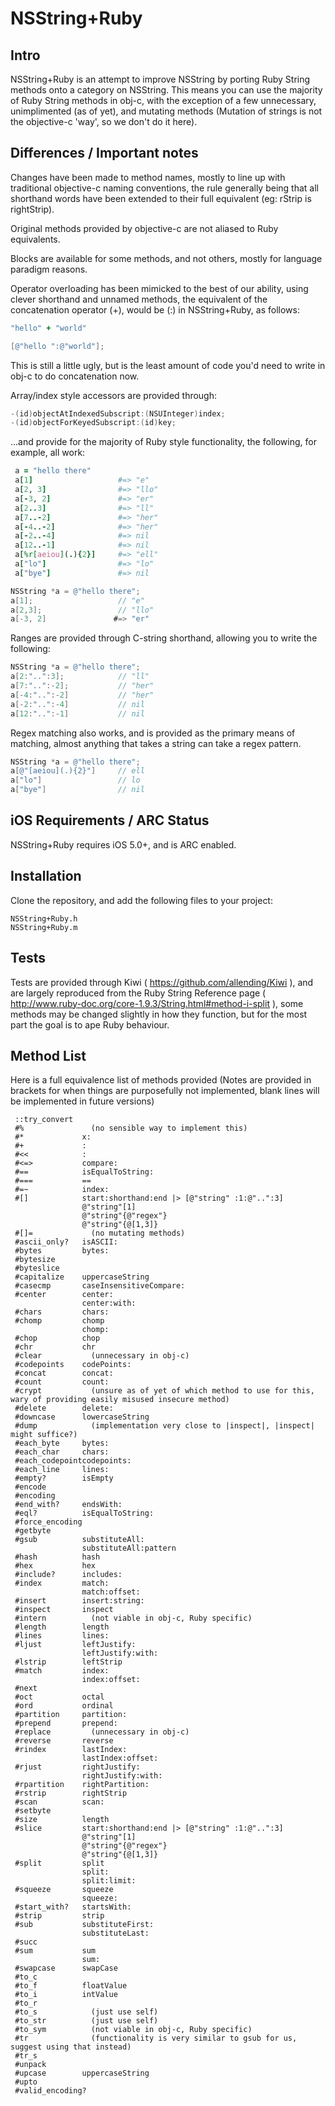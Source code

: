 NSString+Ruby
====================

Intro
---------------------
NSString+Ruby is an attempt to improve NSString by porting Ruby String methods onto a category on NSString. 
This means you can use the majority of Ruby String methods in obj-c, with the exception of a few unnecessary, 
unimplimented (as of yet), and mutating methods (Mutation of strings is not the objective-c 'way', so we don't do it here).

Differences / Important notes
---------------------
Changes have been made to method names, mostly to line up with traditional objective-c naming conventions, the rule
generally being that all shorthand words have been extended to their full equivalent (eg: rStrip is rightStrip).

Original methods provided by objective-c are not aliased to Ruby equivalents.

Blocks are available for some methods, and not others, mostly for language paradigm reasons.

Operator overloading has been mimicked to the best of our ability, using clever shorthand and unnamed methods,
the equivalent of the concatenation operator (+), would be (:) in NSString+Ruby, as follows:

```ruby
"hello" + "world"
```

```objective-c
[@"hello ":@"world"];
```

This is still a little ugly, but is the least amount of code you'd need to write in obj-c to do concatenation now.

Array/index style accessors are provided through:

```objective-c
-(id)objectAtIndexedSubscript:(NSUInteger)index;
-(id)objectForKeyedSubscript:(id)key;
```

...and provide for the majority of Ruby style functionality, the following, for example, all work:

```ruby
 a = "hello there"
 a[1]                   #=> "e"
 a[2, 3]                #=> "llo"
 a[-3, 2]               #=> "er"
 a[2..3]                #=> "ll"
 a[7..-2]               #=> "her"
 a[-4..-2]              #=> "her"
 a[-2..-4]              #=> nil
 a[12..-1]              #=> nil
 a[%r[aeiou](.){2}]     #=> "ell"
 a["lo"]                #=> "lo"
 a["bye"]               #=> nil
```

```objective-c
NSString *a = @"hello there";
a[1];                   // "e"
a[2,3];                 // "llo"
a[-3, 2]               #=> "er"
```

Ranges are provided through C-string shorthand, allowing you to write the following:

```objective-c
NSString *a = @"hello there";
a[2:"..":3];            // "ll"
a[7:"..":-2];           // "her"
a[-4:"..":-2]           // "her"
a[-2:"..":-4]           // nil
a[12:"..":-1]           // nil
```

Regex matching also works, and is provided as the primary means of matching, almost anything that takes a string
can take a regex pattern.

```objective-c
NSString *a = @"hello there";
a[@"[aeiou](.){2}"]     // ell
a["lo"]                 // lo
a["bye"]                // nil
```

iOS Requirements / ARC Status
---------------------
NSString+Ruby requires iOS 5.0+, and is ARC enabled.

Installation
---------------------
Clone the repository, and add the following files to your project:

```
NSString+Ruby.h 
NSString+Ruby.m
```

Tests
---------------------
Tests are provided through Kiwi ( https://github.com/allending/Kiwi ), and are largely reproduced from the Ruby String
Reference page ( http://www.ruby-doc.org/core-1.9.3/String.html#method-i-split ), some methods may be changed slightly
in how they function, but for the most part the goal is to ape Ruby behaviour.

Method List
---------------------
Here is a full equivalence list of methods provided (Notes are provided in brackets for when things are purposefully
not implemented, blank lines will be implemented in future versions)

```
 ::try_convert
 #%               (no sensible way to implement this)
 #*             x:
 #+             :
 #<<            :
 #<=>           compare:
 #==            isEqualToString:
 #===           ==
 #=~            index:
 #[]            start:shorthand:end |> [@"string" :1:@"..":3]
                @"string"[1]
                @"string"{@"regex"}
                @"string"{@[1,3]}
 #[]=             (no mutating methods)
 #ascii_only?   isASCII:
 #bytes         bytes:
 #bytesize        
 #byteslice
 #capitalize    uppercaseString
 #casecmp       caseInsensitiveCompare:
 #center        center: 
                center:with:
 #chars         chars:
 #chomp         chomp
                chomp:
 #chop          chop
 #chr           chr
 #clear           (unnecessary in obj-c)
 #codepoints    codePoints:
 #concat        concat:
 #count         count:
 #crypt           (unsure as of yet of which method to use for this, wary of providing easily misused insecure method)
 #delete        delete:
 #downcase      lowercaseString
 #dump            (implementation very close to |inspect|, |inspect| might suffice?)
 #each_byte     bytes:
 #each_char     chars:
 #each_codepointcodepoints:
 #each_line     lines:
 #empty?        isEmpty
 #encode        
 #encoding
 #end_with?     endsWith:
 #eql?          isEqualToString:
 #force_encoding
 #getbyte
 #gsub          substituteAll:
                substituteAll:pattern
 #hash          hash
 #hex           hex
 #include?      includes:
 #index         match:
                match:offset:
 #insert        insert:string:
 #inspect       inspect
 #intern          (not viable in obj-c, Ruby specific)
 #length        length
 #lines         lines:
 #ljust         leftJustify:
                leftJustify:with:
 #lstrip        leftStrip
 #match         index:
                index:offset:
 #next
 #oct           octal
 #ord           ordinal
 #partition     partition:
 #prepend       prepend:
 #replace         (unnecessary in obj-c)
 #reverse       reverse
 #rindex        lastIndex:
                lastIndex:offset:
 #rjust         rightJustify:
                rightJustify:with:
 #rpartition    rightPartition:
 #rstrip        rightStrip
 #scan          scan:
 #setbyte
 #size          length
 #slice         start:shorthand:end |> [@"string" :1:@"..":3]
                @"string"[1]
                @"string"{@"regex"}
                @"string"{@[1,3]}
 #split         split
                split:
                split:limit:
 #squeeze       squeeze
                squeeze:
 #start_with?   startsWith:
 #strip         strip
 #sub           substituteFirst:
                substituteLast:
 #succ
 #sum           sum
                sum:
 #swapcase      swapCase
 #to_c
 #to_f          floatValue
 #to_i          intValue
 #to_r
 #to_s            (just use self)
 #to_str          (just use self)
 #to_sym          (not viable in obj-c, Ruby specific)
 #tr              (functionality is very similar to gsub for us, suggest using that instead)
 #tr_s
 #unpack
 #upcase        uppercaseString
 #upto
 #valid_encoding?
 
```
